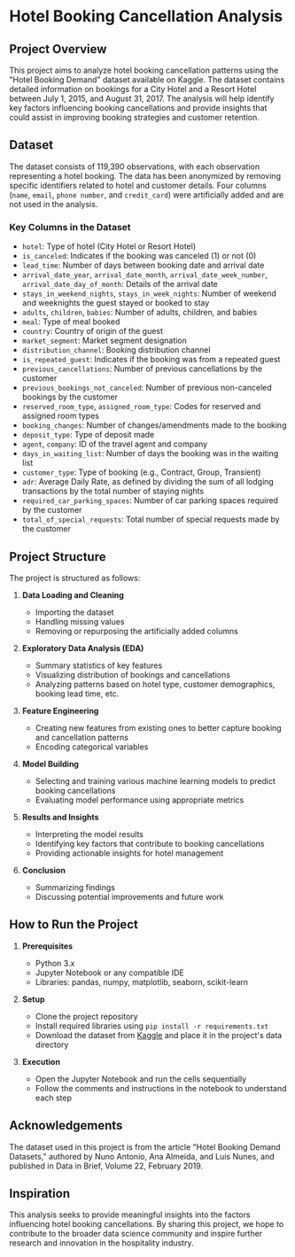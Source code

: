 # Hotel Booking Cancellation Analysis

## Project Overview
This project aims to analyze hotel booking cancellation patterns using the "Hotel Booking Demand" dataset available on Kaggle. The dataset contains detailed information on bookings for a City Hotel and a Resort Hotel between July 1, 2015, and August 31, 2017. The analysis will help identify key factors influencing booking cancellations and provide insights that could assist in improving booking strategies and customer retention.

## Dataset
The dataset consists of 119,390 observations, with each observation representing a hotel booking. The data has been anonymized by removing specific identifiers related to hotel and customer details. Four columns (`name`, `email`, `phone number`, and `credit_card`) were artificially added and are not used in the analysis.

### Key Columns in the Dataset
- `hotel`: Type of hotel (City Hotel or Resort Hotel)
- `is_canceled`: Indicates if the booking was canceled (1) or not (0)
- `lead_time`: Number of days between booking date and arrival date
- `arrival_date_year`, `arrival_date_month`, `arrival_date_week_number`, `arrival_date_day_of_month`: Details of the arrival date
- `stays_in_weekend_nights`, `stays_in_week_nights`: Number of weekend and weeknights the guest stayed or booked to stay
- `adults`, `children`, `babies`: Number of adults, children, and babies
- `meal`: Type of meal booked
- `country`: Country of origin of the guest
- `market_segment`: Market segment designation
- `distribution_channel`: Booking distribution channel
- `is_repeated_guest`: Indicates if the booking was from a repeated guest
- `previous_cancellations`: Number of previous cancellations by the customer
- `previous_bookings_not_canceled`: Number of previous non-canceled bookings by the customer
- `reserved_room_type`, `assigned_room_type`: Codes for reserved and assigned room types
- `booking_changes`: Number of changes/amendments made to the booking
- `deposit_type`: Type of deposit made
- `agent`, `company`: ID of the travel agent and company
- `days_in_waiting_list`: Number of days the booking was in the waiting list
- `customer_type`: Type of booking (e.g., Contract, Group, Transient)
- `adr`: Average Daily Rate, as defined by dividing the sum of all lodging transactions by the total number of staying nights
- `required_car_parking_spaces`: Number of car parking spaces required by the customer
- `total_of_special_requests`: Total number of special requests made by the customer

## Project Structure
The project is structured as follows:

1. **Data Loading and Cleaning**
    - Importing the dataset
    - Handling missing values
    - Removing or repurposing the artificially added columns

2. **Exploratory Data Analysis (EDA)**
    - Summary statistics of key features
    - Visualizing distribution of bookings and cancellations
    - Analyzing patterns based on hotel type, customer demographics, booking lead time, etc.

3. **Feature Engineering**
    - Creating new features from existing ones to better capture booking and cancellation patterns
    - Encoding categorical variables

4. **Model Building**
    - Selecting and training various machine learning models to predict booking cancellations
    - Evaluating model performance using appropriate metrics

5. **Results and Insights**
    - Interpreting the model results
    - Identifying key factors that contribute to booking cancellations
    - Providing actionable insights for hotel management

6. **Conclusion**
    - Summarizing findings
    - Discussing potential improvements and future work

## How to Run the Project
1. **Prerequisites**
    - Python 3.x
    - Jupyter Notebook or any compatible IDE
    - Libraries: pandas, numpy, matplotlib, seaborn, scikit-learn

2. **Setup**
    - Clone the project repository
    - Install required libraries using `pip install -r requirements.txt`
    - Download the dataset from [Kaggle](https://www.kaggle.com/jessemostipak/hotel-booking-demand) and place it in the project's data directory

3. **Execution**
    - Open the Jupyter Notebook and run the cells sequentially
    - Follow the comments and instructions in the notebook to understand each step

## Acknowledgements
The dataset used in this project is from the article "Hotel Booking Demand Datasets," authored by Nuno Antonio, Ana Almeida, and Luis Nunes, and published in Data in Brief, Volume 22, February 2019.

## Inspiration
This analysis seeks to provide meaningful insights into the factors influencing hotel booking cancellations. By sharing this project, we hope to contribute to the broader data science community and inspire further research and innovation in the hospitality industry.

